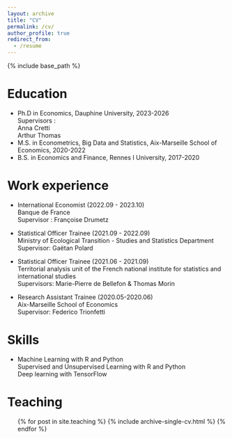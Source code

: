 ```yaml
---
layout: archive
title: "CV"
permalink: /cv/
author_profile: true
redirect_from:
  - /resume
---
```


{% include base_path %}

Education
======

* Ph.D in Economics, Dauphine University, 2023-2026 \
    Supervisors : \
        Anna Cretti \
        Arthur Thomas 
* M.S. in Econometrics, Big Data and Statistics, Aix-Marseille School of Economics, 2020-2022
* B.S. in Economics and Finance, Rennes I University, 2017-2020

Work experience
======
   
* International Economist (2022.09 - 2023.10) \
     Banque de France \
     Supervisor : Françoise Drumetz 
      
* Statistical Officer Trainee (2021.09 - 2022.09) \
    Ministry of Ecological Transition - Studies and Statistics Department \
    Supervisor: Gaëtan Polard

* Statistical Officer Trainee (2021.06 - 2021.09) \
    Territorial analysis unit of the French national institute for statistics and international studies \
    Supervisors: Marie-Pierre de Bellefon & Thomas Morin
 
*  Research Assistant Trainee (2020.05-2020.06) \
    Aix-Marseille School of Economics \
    Supervisor: Federico Trionfetti

Skills
======
  * Machine Learning with R and Python \
        Supervised and Unsupervised Learning with R and Python \
        Deep learning with TensorFlow

  
Teaching
======
  <ul>{% for post in site.teaching %}
    {% include archive-single-cv.html %}
  {% endfor %}</ul>
  

